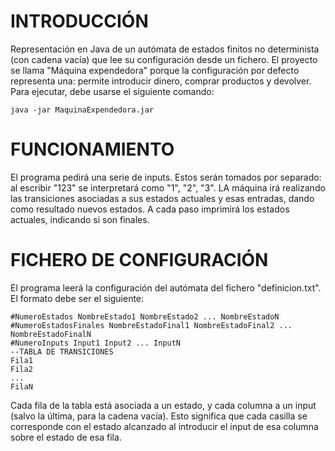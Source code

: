 # INTRODUCCIÓN
Representación en Java de un autómata de estados finitos no determinista (con cadena vacía) que lee su configuración desde un fichero. El proyecto se llama "Máquina expendedora" porque la configuración por defecto representa una: permite introducir dinero, comprar productos y devolver.
Para ejecutar, debe usarse el siguiente comando:

```
java -jar MaquinaExpendedora.jar
```

# FUNCIONAMIENTO

El programa pedirá una serie de inputs. Estos serán tomados por separado: al escribir "123" se interpretará como "1", "2", "3". LA máquina irá realizando las transiciones asociadas a sus estados actuales y esas entradas, dando como resultado nuevos estados. A cada paso imprimirá los estados actuales, indicando si son finales.

# FICHERO DE CONFIGURACIÓN

El programa leerá la configuración del autómata del fichero "definicion.txt". El formato debe ser el siguiente:
```
#NumeroEstados NombreEstado1 NombreEstado2 ... NombreEstadoN
#NumeroEstadosFinales NombreEstadoFinal1 NombreEstadoFinal2 ... NombreEstadoFinalN
#NumeroInputs Input1 Input2 ... InputN
--TABLA DE TRANSICIONES
Fila1
Fila2
...
FilaN
```

Cada fila de la tabla está asociada a un estado, y cada columna a un input (salvo la última, para la cadena vacía). Esto significa que cada casilla se corresponde con el estado alcanzado al introducir el input de esa columna sobre el estado de esa fila.
